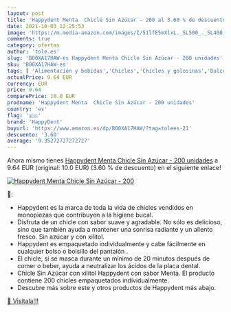 ```yaml
---
layout: post
title: 'Happydent Menta  Chicle Sin Azúcar - 200 al 3.60 % de descuento'
date: 2021-10-03 12:25:53
image: 'https://m.media-amazon.com/images/I/51lfE5mXlxL._SL500_._SL400_.jpg'
comments: true
category: ofertas
author: 'tole.es'
slug: 'B00XA17HAW-es Happydent Menta Chicle Sin Azúcar - 200 unidades'
sku: 'B00XA17HAW-es'
tags: [ 'Alimentación y bebidas','Chicles','Chicles y golosinas','Dulces, chocolates y chicles','azúcar','happydent', ]
actualPrice: 9.64 EUR
currency: EUR
price: 9.64
comparePrice: 10.0 EUR
prodname: 'Happydent Menta  Chicle Sin Azúcar - 200 unidades'
country: 'es'
flag: '🇪🇸'
brand: 'HappyDent'
buyurl: 'https://www.amazon.es/dp/B00XA17HAW/?tag=tolees-21'
descuento: '3.60'
average: '9.35272727272727'
---
```


Ahora mismo tienes [Happydent Menta  Chicle Sin Azúcar - 200 unidades](https://www.amazon.es/dp/B00XA17HAW/?tag=tolees-21) a 9.64 EUR (original: 10.0 EUR) (3.60 %  de descuento) en el siguiente enlace!

[![Happydent Menta  Chicle Sin Azúcar - 200](https://m.media-amazon.com/images/I/51lfE5mXlxL._SL500_._SL400_.jpg)](https://www.amazon.es/dp/B00XA17HAW/?tag=tolees-21)

🔎:

- Happydent es la marca de toda la vida de chicles vendidos en monopiezas que contribuyen a la higiene bucal.
- Disfruta de un chicle con sabor suave y agradable. No sólo es delicioso, sino que también ayuda a mantener una sonrisa radiante y un aliento fresco. Sin azúcar y con xilitol.
- Happydent es empaquetado individualmente y cabe fácilmente en cualquier bolso o bolsillo del pantalón .
- El chicle, si se masca durante un mínimo de 20 minutos después de comer o beber, ayuda a neutralizar los ácidos de la placa dental.
- Chicle Sin Azúcar con xilitol Happydent con sabor Menta. El producto contiene 200 chicles empaquetados individualmente.
- Descubre más sobre este y otros productos de Happydent más abajo.

[🛒 Visítala!!!](https://www.amazon.es/dp/B00XA17HAW/?tag=tolees-21)
